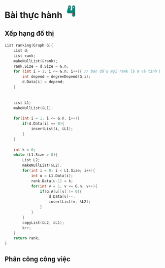 # Bài thực hành <img src="https://raw.githubusercontent.com/Zenfection/Image/master/2021/10/08-14-42-19-icons8-4_cute.png" width="45">

## Xếp hạng đồ thị

```c
List ranking(Graph G){
    List d;
    List rank; 
    makeNullList(&rank);
    rank.Size = d.Size = G.n;
    for (int i = 1; i <= G.n; i++){ // ban đầu mọi rank là 0 và tính bậc phụ thuộc của các đỉnh
        int depend = degreeDepend(G,i);
        d.Data[i] = depend;
    }


    List L1;
    makeNullList(&L1);

    for(int i = 1; i <= G.n; i++){
        if(d.Data[i] == 0){
            insertList(i, &L1);
        }
    }

    int k = 0;
    while (L1.Size > 0){
        List L2;
        makeNullList(&L2);
        for(int i = 0; i < L1.Size; i++){
            int u = L1.Data[i];
            rank.Data[u-1] = k;
            for(int v = 1; v <= G.n; v++){
                if(G.A[u][v] != 0){
                    d.Data[v]--;
                    insertList(v, &L2);
                }
            }
        }
        copyList(&L2, &L1);
        k++;
    }
    return rank;
}	
```

## Phân công công việc

```sh

```
